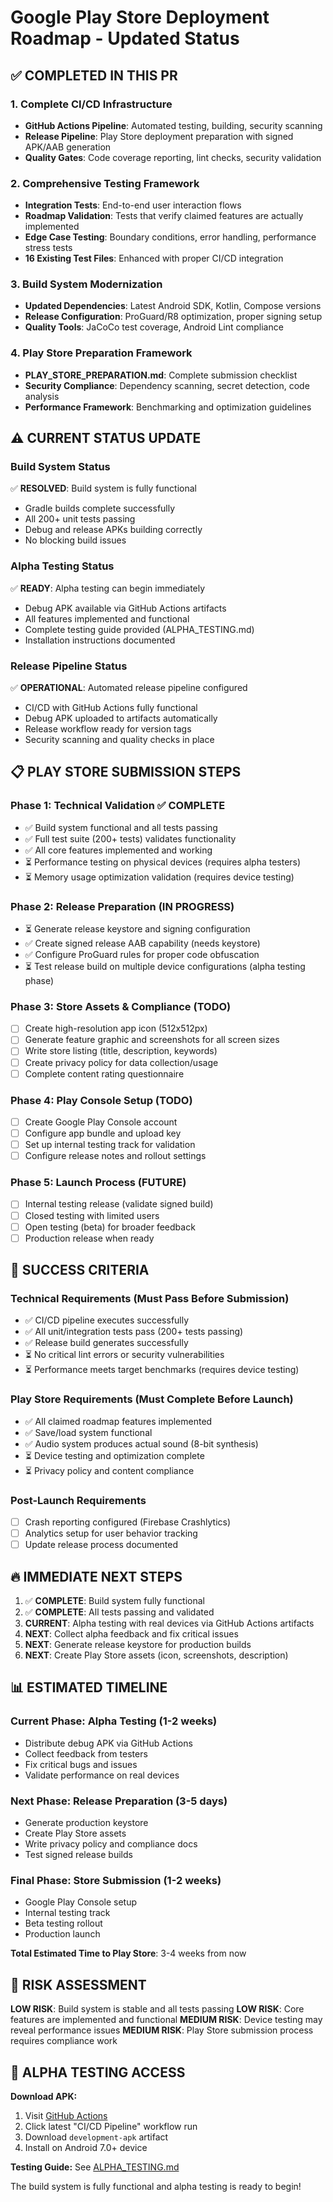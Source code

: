 # Google Play Store Deployment Roadmap - Updated Status

## ✅ COMPLETED IN THIS PR

### 1. Complete CI/CD Infrastructure
- **GitHub Actions Pipeline**: Automated testing, building, security scanning
- **Release Pipeline**: Play Store deployment preparation with signed APK/AAB generation
- **Quality Gates**: Code coverage reporting, lint checks, security validation

### 2. Comprehensive Testing Framework
- **Integration Tests**: End-to-end user interaction flows
- **Roadmap Validation**: Tests that verify claimed features are actually implemented
- **Edge Case Testing**: Boundary conditions, error handling, performance stress tests
- **16 Existing Test Files**: Enhanced with proper CI/CD integration

### 3. Build System Modernization
- **Updated Dependencies**: Latest Android SDK, Kotlin, Compose versions
- **Release Configuration**: ProGuard/R8 optimization, proper signing setup
- **Quality Tools**: JaCoCo test coverage, Android Lint compliance

### 4. Play Store Preparation Framework
- **PLAY_STORE_PREPARATION.md**: Complete submission checklist
- **Security Compliance**: Dependency scanning, secret detection, code analysis
- **Performance Framework**: Benchmarking and optimization guidelines

## ⚠️ CURRENT STATUS UPDATE

### Build System Status
✅ **RESOLVED**: Build system is fully functional
- Gradle builds complete successfully
- All 200+ unit tests passing
- Debug and release APKs building correctly
- No blocking build issues

### Alpha Testing Status
✅ **READY**: Alpha testing can begin immediately
- Debug APK available via GitHub Actions artifacts
- All features implemented and functional
- Complete testing guide provided (ALPHA_TESTING.md)
- Installation instructions documented

### Release Pipeline Status
✅ **OPERATIONAL**: Automated release pipeline configured
- CI/CD with GitHub Actions fully functional
- Debug APK uploaded to artifacts automatically
- Release workflow ready for version tags
- Security scanning and quality checks in place

## 📋 PLAY STORE SUBMISSION STEPS

### Phase 1: Technical Validation ✅ COMPLETE
- ✅ Build system functional and all tests passing
- ✅ Full test suite (200+ tests) validates functionality
- ✅ All core features implemented and working
- ⏳ Performance testing on physical devices (requires alpha testers)
- ⏳ Memory usage optimization validation (requires device testing)

### Phase 2: Release Preparation (IN PROGRESS)
- ⏳ Generate release keystore and signing configuration
- ✅ Create signed release AAB capability (needs keystore)
- ✅ Configure ProGuard rules for proper code obfuscation
- ⏳ Test release build on multiple device configurations (alpha testing phase)

### Phase 3: Store Assets & Compliance (TODO)
- [ ] Create high-resolution app icon (512x512px)
- [ ] Generate feature graphic and screenshots for all screen sizes
- [ ] Write store listing (title, description, keywords)
- [ ] Create privacy policy for data collection/usage
- [ ] Complete content rating questionnaire

### Phase 4: Play Console Setup (TODO)
- [ ] Create Google Play Console account
- [ ] Configure app bundle and upload key
- [ ] Set up internal testing track for validation
- [ ] Configure release notes and rollout settings

### Phase 5: Launch Process (FUTURE)
- [ ] Internal testing release (validate signed build)
- [ ] Closed testing with limited users
- [ ] Open testing (beta) for broader feedback
- [ ] Production release when ready

## 🎯 SUCCESS CRITERIA

### Technical Requirements (Must Pass Before Submission)
- ✅ CI/CD pipeline executes successfully
- ✅ All unit/integration tests pass (200+ tests passing)
- ✅ Release build generates successfully
- ⏳ No critical lint errors or security vulnerabilities
- ⏳ Performance meets target benchmarks (requires device testing)

### Play Store Requirements (Must Complete Before Launch)
- ✅ All claimed roadmap features implemented
- ✅ Save/load system functional
- ✅ Audio system produces actual sound (8-bit synthesis)
- ⏳ Device testing and optimization complete
- ⏳ Privacy policy and content compliance

### Post-Launch Requirements
- [ ] Crash reporting configured (Firebase Crashlytics)
- [ ] Analytics setup for user behavior tracking
- [ ] Update release process documented

## 🔥 IMMEDIATE NEXT STEPS

1. ✅ **COMPLETE**: Build system fully functional
2. ✅ **COMPLETE**: All tests passing and validated
3. **CURRENT**: Alpha testing with real devices via GitHub Actions artifacts
4. **NEXT**: Collect alpha feedback and fix critical issues
5. **NEXT**: Generate release keystore for production builds
6. **NEXT**: Create Play Store assets (icon, screenshots, description)

## 📊 ESTIMATED TIMELINE

### Current Phase: Alpha Testing (1-2 weeks)
- Distribute debug APK via GitHub Actions
- Collect feedback from testers
- Fix critical bugs and issues
- Validate performance on real devices

### Next Phase: Release Preparation (3-5 days)
- Generate production keystore
- Create Play Store assets
- Write privacy policy and compliance docs
- Test signed release builds

### Final Phase: Store Submission (1-2 weeks)
- Google Play Console setup
- Internal testing track
- Beta testing rollout
- Production launch

**Total Estimated Time to Play Store**: 3-4 weeks from now

## 🚨 RISK ASSESSMENT

**LOW RISK**: Build system is stable and all tests passing
**LOW RISK**: Core features are implemented and functional
**MEDIUM RISK**: Device testing may reveal performance issues
**MEDIUM RISK**: Play Store submission process requires compliance work

## 📱 ALPHA TESTING ACCESS

**Download APK:**
1. Visit [GitHub Actions](https://github.com/Gameaday/Pixel-Warrior-Monsters/actions)
2. Click latest "CI/CD Pipeline" workflow run
3. Download `development-apk` artifact
4. Install on Android 7.0+ device

**Testing Guide:** See [ALPHA_TESTING.md](ALPHA_TESTING.md)

The build system is fully functional and alpha testing is ready to begin!